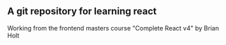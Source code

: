 ## A git repository for learning react
Working from the frontend masters course "Complete React v4" by Brian Holt
